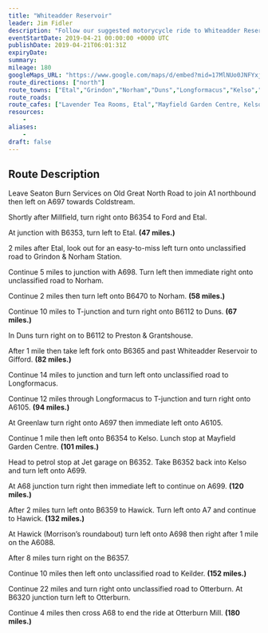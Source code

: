 ```yaml
---
title: "Whiteadder Reservoir"
leader: Jim Fidler
description: "Follow our suggested motorycycle ride to Whiteadder Reservoir."
eventStartDate: 2019-04-21 00:00:00 +0000 UTC
publishDate: 2019-04-21T06:01:31Z
expiryDate:
summary:
mileage: 180
googleMaps_URL: "https://www.google.com/maps/d/embed?mid=17MlNUo0JNFYxj1eHKleq835_rEko2qY&ehbc=2E312F"
route_directions: ["north"]
route_towns: ["Etal","Grindon","Norham","Duns","Longformacus","Kelso","Hawick","Kielder","Otterburn"]
route_roads:
route_cafes: ["Lavender Tea Rooms, Etal","Mayfield Garden Centre, Kelso","Otterburn Mill, Otterburn"]
resources:
    -
aliases:
    -
draft: false
---
```


## Route Description

Leave Seaton Burn Services on Old Great North Road to join A1 northbound then left on A697 towards Coldstream.

Shortly after Millfield, turn right onto B6354 to Ford and Etal.

At junction with B6353, turn left to Etal. **(47 miles.)**

2 miles after Etal, look out for an easy-to-miss left turn onto unclassified road to Grindon & Norham Station.

Continue 5 miles to junction with A698. Turn left then immediate right onto unclassified road to Norham.

Continue 2 miles then turn left onto B6470 to Norham. **(58 miles.)**

Continue 10 miles to T-junction and turn right onto B6112 to Duns.  **(67 miles.)**

In Duns turn right on to B6112 to Preston & Grantshouse.

After 1 mile then take left fork onto B6365 and past Whiteadder Reservoir to Gifford. **(82 miles.)**

Continue 14 miles to junction and turn left onto unclassified road to Longformacus.

Continue 12 miles through Longformacus to T-junction and turn right onto A6105. **(94 miles.)**

At Greenlaw turn right onto A697 then immediate left onto A6105.

Continue 1 mile then left onto B6354 to Kelso. Lunch stop at Mayfield Garden Centre. **(101 miles.)**

Head to petrol stop at Jet garage on B6352. Take B6352 back into Kelso and turn left onto A699.

At A68 junction turn right then immediate left to continue on A699. **(120 miles.)**

After 2 miles turn left onto B6359 to Hawick. Turn left onto A7 and continue to Hawick. **(132 miles.)**

At Hawick (Morrison’s roundabout) turn left onto A698 then right after 1 mile on the A6088.

After 8 miles turn right on the B6357.

Continue 10 miles then left onto unclassified road to Keilder. **(152 miles.)**

Continue 22 miles and turn right onto unclassified road to Otterburn. At B6320 junction turn left to Otterburn.

Continue 4 miles then cross A68 to end the ride at Otterburn Mill. **(180 miles.)**
